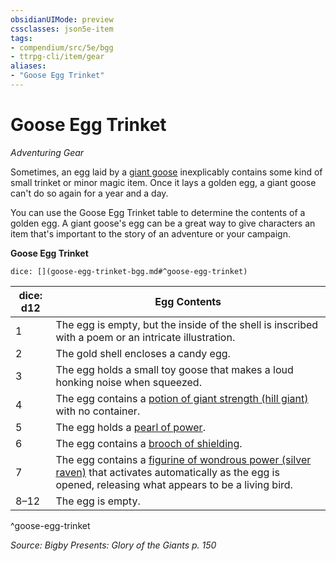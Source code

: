 ```yaml
---
obsidianUIMode: preview
cssclasses: json5e-item
tags:
- compendium/src/5e/bgg
- ttrpg-cli/item/gear
aliases: 
- "Goose Egg Trinket"
---
```

# Goose Egg Trinket
*Adventuring Gear*  


Sometimes, an egg laid by a [giant goose](/3-Mechanics/CLI/bestiary/fey/giant-goose-bgg.md) inexplicably contains some kind of small trinket or minor magic item. Once it lays a golden egg, a giant goose can't do so again for a year and a day.

You can use the Goose Egg Trinket table to determine the contents of a golden egg. A giant goose's egg can be a great way to give characters an item that's important to the story of an adventure or your campaign.

**Goose Egg Trinket**

`dice: [](goose-egg-trinket-bgg.md#^goose-egg-trinket)`

| dice: d12 | Egg Contents |
|-----------|--------------|
| 1 | The egg is empty, but the inside of the shell is inscribed with a poem or an intricate illustration. |
| 2 | The gold shell encloses a candy egg. |
| 3 | The egg holds a small toy goose that makes a loud honking noise when squeezed. |
| 4 | The egg contains a [potion of giant strength (hill giant)](/3-Mechanics/CLI/items/potion-of-hill-giant-strength.md) with no container. |
| 5 | The egg holds a [pearl of power](/3-Mechanics/CLI/items/pearl-of-power.md). |
| 6 | The egg contains a [brooch of shielding](/3-Mechanics/CLI/items/brooch-of-shielding.md). |
| 7 | The egg contains a [figurine of wondrous power (silver raven)](/3-Mechanics/CLI/items/figurine-of-wondrous-power-silver-raven.md) that activates automatically as the egg is opened, releasing what appears to be a living bird. |
| 8–12 | The egg is empty. |
^goose-egg-trinket

*Source: Bigby Presents: Glory of the Giants p. 150*